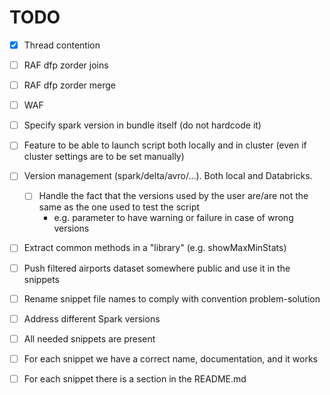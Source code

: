 # TODO


- [X] Thread contention
- [ ] RAF dfp zorder joins
- [ ] RAF dfp zorder merge
- [ ] WAF


- [ ] Specify spark version in bundle itself (do not hardcode it)
- [ ] Feature to be able to launch script both locally and in cluster (even if cluster settings are to be set manually)
- [ ] Version management (spark/delta/avro/...). Both local and Databricks.
    - [ ] Handle the fact that the versions used by the user are/are not the same as the one used to test the script
        - e.g. parameter to have warning or failure in case of wrong versions
- [ ] Extract common methods in a "library" (e.g. showMaxMinStats)
- [ ] Push filtered airports dataset somewhere public and use it in the snippets 
- [ ] Rename snippet file names to comply with convention problem-solution
- [ ] Address different Spark versions
- [ ] All needed snippets are present
- [ ] For each snippet we have a correct name, documentation, and it works
- [ ] For each snippet there is a section in the README.md
